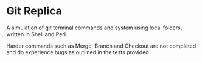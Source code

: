 # Git Replica 
A simulation of git terminal commands and system using local folders, written in Shell and Perl.

Harder commands such as Merge, Branch and Checkout are not completed and do experience bugs as outlined in the tests provided. 
